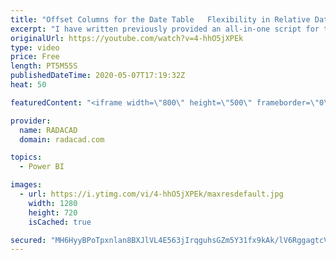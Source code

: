```yaml
---
title: "Offset Columns for the Date Table   Flexibility in Relative Date Filtering for Power BI"
excerpt: "I have written previously provided an all-in-one script for the date dimension, and also wrote an article about the relative date slicer. However, sometimes you cannot use the relative date slicer (timezone issue can be one example), adding offset columns help to overcome that challenge, and still be"
originalUrl: https://youtube.com/watch?v=4-hhO5jXPEk
type: video
price: Free
length: PT5M55S
publishedDateTime: 2020-05-07T17:19:32Z
heat: 50

featuredContent: "<iframe width=\"800\" height=\"500\" frameborder=\"0\" src=\"https://www.youtube.com/embed/4-hhO5jXPEk\" allow=\"accelerometer; autoplay; encrypted-media; gyroscope; picture-in-picture\" allowfullscreen></iframe>"

provider:
  name: RADACAD
  domain: radacad.com

topics:
  - Power BI

images:
  - url: https://i.ytimg.com/vi/4-hhO5jXPEk/maxresdefault.jpg
    width: 1280
    height: 720
    isCached: true

secured: "MH6HyyBPoTpxnlan8BXJlVL4E563jIrqguhsGZm5Y31fx9kAk/lV6RggagtcVxni9sd17OTwN6dt9VaFQHsFJhenw9DomhHoRR1IXI5Z44M3otJVvVarcLci2XCXkOBszmLYejtcU2bhIJfQ4UakA8eJ1AB8SG+9CFqhQeMesjBsZ5R2Lt4208cH0sOQNMFxpmbT1EOrMxgv6T+pf2FgnOusGTIpfLs7skhVteP0ggqXVVk8Uv4fWgzNoWxkhWj2FWJYYYjx2FjWD6OVNlqSDbb8l0SuqeNlaKVGXkKm2bx29+VIBgKUJgtknHZXu1RJ4EaYrdcWqy7OGcbg+mbnamu8s7UfGZ8lWEFlGB4+CSlvThXAT9kvdo2y2ZNzQhu/sFUG+XS2L0+Uw0XpG+ROhtu7nQ9vQmuXWhqvEhM1R4E=;NTLMzAYhry8Svejslcr/ww=="
---
```


